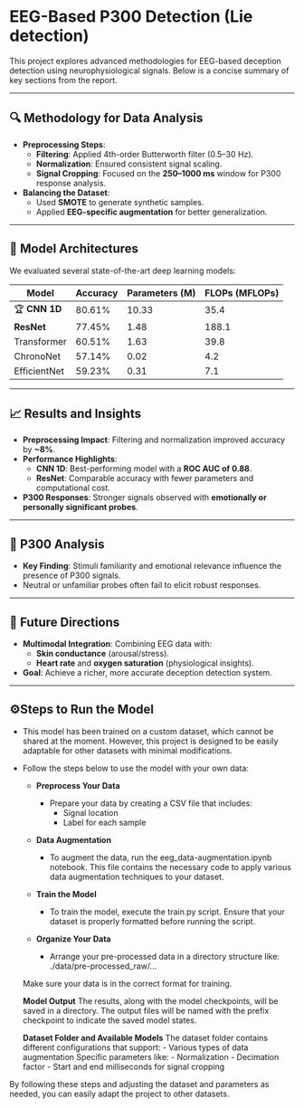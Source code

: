 # EEG-Based P300 Detection (Lie detection)
This project explores advanced methodologies for EEG-based deception detection using neurophysiological signals. Below is a concise summary of key sections from the report.  

---

## 🔍 Methodology for Data Analysis  
- **Preprocessing Steps**:  
  - **Filtering**: Applied 4th-order Butterworth filter (0.5–30 Hz).  
  - **Normalization**: Ensured consistent signal scaling.  
  - **Signal Cropping**: Focused on the **250–1000 ms** window for P300 response analysis.  
- **Balancing the Dataset**:  
  - Used **SMOTE** to generate synthetic samples.  
  - Applied **EEG-specific augmentation** for better generalization.  

---

## 🤖 Model Architectures  
We evaluated several state-of-the-art deep learning models:  

| **Model**          | **Accuracy** | **Parameters (M)** | **FLOPs (MFLOPs)** |  
|---------------------|--------------|---------------------|--------------------|  
| 🏆 **CNN 1D**       | 80.61%       | 10.33               | 35.4               |  
| **ResNet**          | 77.45%       | 1.48                | 188.1              |  
| Transformer         | 60.51%       | 1.63                | 39.8               |  
| ChronoNet           | 57.14%       | 0.02                | 4.2                |  
| EfficientNet        | 59.23%       | 0.31                | 7.1                |  

---

## 📈 Results and Insights  
- **Preprocessing Impact**: Filtering and normalization improved accuracy by **~8%**.  
- **Performance Highlights**:  
  - **CNN 1D**: Best-performing model with a **ROC AUC of 0.88**.  
  - **ResNet**: Comparable accuracy with fewer parameters and computational cost.  
- **P300 Responses**: Stronger signals observed with **emotionally or personally significant probes**.  

---

## 🧠 P300 Analysis  
- **Key Finding**: Stimuli familiarity and emotional relevance influence the presence of P300 signals.  
- Neutral or unfamiliar probes often fail to elicit robust responses.  

---

## 🚀 Future Directions  
- **Multimodal Integration**: Combining EEG data with:  
  - **Skin conductance** (arousal/stress).  
  - **Heart rate** and **oxygen saturation** (physiological insights).  
- **Goal**: Achieve a richer, more accurate deception detection system.  

---

## ⚙️Steps to Run the Model
  
  - This model has been trained on a custom dataset, which cannot be shared at the moment. However, this project is designed to be easily adaptable for other datasets with minimal modifications.
  
  - Follow the steps below to use the model with your own data:

    - **Preprocess Your Data**
      - Prepare your data by creating a CSV file that includes:
        - Signal location
        - Label for each sample

    - **Data Augmentation**
      - To augment the data, run the eeg_data-augmentation.ipynb notebook. This file contains the necessary code to apply various data augmentation techniques to your dataset.

    - **Train the Model**
      - To train the model, execute the train.py script. Ensure that your dataset is properly formatted before running the script.

    - **Organize Your Data**
      - Arrange your pre-processed data in a directory structure like: ./data/pre-processed_raw/...

    Make sure your data is in the correct format for training.

    **Model Output**
    The results, along with the model checkpoints, will be saved in a directory. The output files will be named with the prefix checkpoint to indicate the saved model states.

    **Dataset Folder and Available Models**
    The dataset folder contains different configurations that support:
        - Various types of data augmentation
        Specific parameters like:
            - Normalization
            - Decimation factor
            - Start and end milliseconds for signal cropping

By following these steps and adjusting the dataset and parameters as needed, you can easily adapt the project to other datasets.
